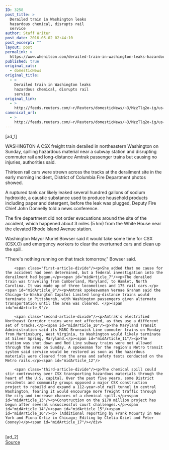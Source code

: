 ```yaml
---
ID: 3258
post_title: >
  Derailed train in Washington leaks
  hazardous chemical, disrupts rail
  service
author: Staff Writer
post_date: 2016-05-02 02:44:10
post_excerpt: ""
layout: post
permalink: >
  https://www.whenitson.com/derailed-train-in-washington-leaks-hazardous-chemical-disrupts-rail-service/
published: true
original_cats:
  - domesticNews
original_title:
  - >
    Derailed train in Washington leaks
    hazardous chemical, disrupts rail
    service
original_link:
  - >
    http://feeds.reuters.com/~r/Reuters/domesticNews/~3/MzzTlq2o-ig/us-usa-train-derailment-idUSKCN0XS182
canonical_url:
  - >
    http://feeds.reuters.com/~r/Reuters/domesticNews/~3/MzzTlq2o-ig/us-usa-train-derailment-idUSKCN0XS182
---
```

 [ad_1]
<br><div id="articleText">
<span id="midArticle_start"/>

<span id="midArticle_0"/><span class="focusParagraph" readability="6"><p><span class="articleLocation">WASHINGTON</span> A CSX freight train derailed in northeastern Washington on Sunday, spilling hazardous material near a subway station and disrupting commuter rail and long-distance Amtrak passenger trains but causing no injuries, authorities said. </p></span><span id="midArticle_1"/><p>Thirteen rail cars were strewn across the tracks at the derailment site in the early morning incident, District of Columbia Fire Department photos showed.</p><span id="midArticle_2"/><p>A ruptured tank car likely leaked several hundred gallons of sodium hydroxide, a caustic substance used to produce household products including paper and detergent, before the leak was plugged, Deputy Fire Chief John Donnelly told a news conference.</p><span id="midArticle_3"/><p>The fire department did not order evacuations around the site of the accident, which happened about 3 miles (5 km) from the White House near the elevated Rhode Island Avenue station.</p><span id="midArticle_4"/><p>Washington Mayor Muriel Bowser said it would take some time for CSX (<span id="symbol_CSX.O_0">CSX.O</span>) and emergency workers to clear the overturned cars and clean up the spill. </p><span id="midArticle_5"/><p>"There's nothing running on that track tomorrow," Bowser said.</p><span id="midArticle_6"/>
        
        <span class="first-article-divide"/><p>She added that no cause for the accident had been determined, but a federal investigation into the derailment had begun.</p><span id="midArticle_7"/><p>The derailed train was traveling from Cumberland, Maryland, to Hamlet, North Carolina. It was made up of three locomotives and 175 rail cars.</p><span id="midArticle_8"/><p>Amtrak spokeswoman Vernae Graham said the Chicago-to-Washington Capitol Limited long-distance trains would terminate in Pittsburgh, with Washington passengers given alternate transportation until the area was cleared. </p><span id="midArticle_9"/>
        
        <span class="second-article-divide"/><p>Amtrak's electrified Northeast Corridor trains were not affected, as they use a different set of tracks.</p><span id="midArticle_10"/><p>The Maryland Transit Administration said its MARC Brunswick Line commuter trains on Monday from Martinsburg, West Virginia, to Washington would likely terminate at Silver Spring, Maryland.</p><span id="midArticle_11"/><p>The station was shut down and Red Line subway trains were not allowed through the area on Sunday. A spokesman for the region's Metro transit system said service would be restored as soon as the hazardous materials were cleared from the area and safety tests conducted on the Metro rails.</p><span id="midArticle_12"/>
        
        <span class="third-article-divide"/><p>The chemical spill could stir controversy over CSX transporting hazardous materials through the heart of the U.S. capital. Over the past five years, some District residents and community groups opposed a major CSX construction project to rebuild and expand a 112-year-old rail tunnel in central Washington, fearing it would encourage more freight traffic through the city and increase chances of a chemical spill.</p><span id="midArticle_13"/><p>Construction on the $170 million project has begun after several unsuccessful court challenges.</p><span id="midArticle_14"/><span id="midArticle_15"/><span id="midArticle_16"/><p> (Additional reporting by Frank McGurty in New York and Fiona Ortiz in Chicago; Editing by Clelia Oziel and Peter Cooney)</p><span id="midArticle_17"/></div>
<br>[ad_2]
<br><a href="http://feeds.reuters.com/~r/Reuters/domesticNews/~3/MzzTlq2o-ig/us-usa-train-derailment-idUSKCN0XS182">Source </a>